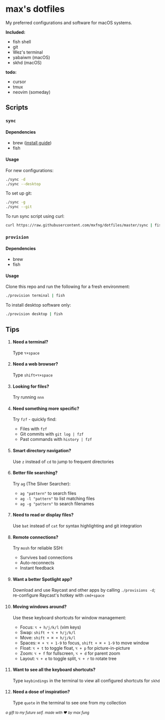 # max's dotfiles

My preferred configurations and software for macOS systems.

**Included:**

- fish shell
- git
- Wez's terminal
- yabaiwm (macOS)
- skhd (macOS)

**todo:**
- cursor
- tmux
- neovim (someday)

## Scripts


### `sync`


#### Dependencies

- brew ([install guide](https://docs.brew.sh/Installation))
- fish


#### Usage

For new configurations:

```bash
./sync -d
./sync --desktop
```

To set up git:

```bash
./sync -g
./sync --git
```

To run sync script using curl:

```bash
curl https://raw.githubusercontent.com/mxfng/dotfiles/master/sync | fish
```

### `provision`


#### Dependencies

- brew
- fish


#### Usage

Clone this repo and run the following for a fresh environment:

```bash
./provision terminal | fish
```

To install desktop software only:

```bash
./provision desktop | fish
```

## Tips

1. #### Need a terminal?

   Type `⌥+space`

2. #### Need a web browser?

   Type `shift+⌥+space`

3. #### Looking for files?

   Try running `nnn`

4. #### Need something more specific?

   Try `fzf` - quickly find:
   - Files with `fzf`
   - Git commits with `git log | fzf` 
   - Past commands with `history | fzf`

5. #### Smart directory navigation?

   Use `z` instead of `cd` to jump to frequent directories

6. #### Better file searching?

   Try `ag` (The Silver Searcher):
   - `ag "pattern"` to search files
   - `ag -l "pattern"` to list matching files
   - `ag -g "pattern"` to search filenames

7. #### Need to read or display files?

   Use `bat` instead of `cat` for syntax highlighting and git integration

8. #### Remote connections?

   Try `mosh` for reliable SSH:
   - Survives bad connections
   - Auto-reconnects
   - Instant feedback

9. #### Want a better Spotlight app?

    Download and use Raycast and other apps by calling `./provisions -d`; re-configure Raycast's hotkey with `cmd+space`

10. #### Moving windows around?

    Use these keyboard shortcuts for window management:
    - Focus: `⌥ + h/j/k/l` (vim keys)
    - Swap: `shift + ⌥ + h/j/k/l`
    - Move: `shift + ⌘ + h/j/k/l`
    - Spaces: `⌘ + ⌥ + 1-9` to focus, `shift + ⌘ + 1-9` to move window
    - Float: `⌥ + t` to toggle float, `⌥ + p` for picture-in-picture
    - Zoom: `⌥ + f` for fullscreen, `⌥ + d` for parent zoom
    - Layout: `⌥ + e` to toggle split, `⌥ + r` to rotate tree

11. #### Want to see all the keyboard shortcuts?

    Type `keybindings` in the terminal to view all configured shortcuts for `skhd`

12. #### Need a dose of inspiration?

    Type `quote` in the terminal to see one from my collection


<small><i>a gift to my future self.</i></small>
<small><i>made with ❤️ by max fung</i></small>



